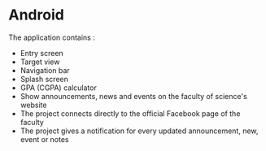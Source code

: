 # Android

The application contains : 

* Entry screen
* Target view
* Navigation bar
* Splash screen
* GPA (CGPA) calculator
* Show announcements, news and events on the faculty of science's website
* The project connects directly to the official Facebook page of the faculty
* The project gives a notification for every updated announcement, new, event or notes
